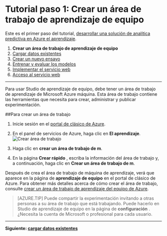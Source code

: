 <properties
    pageTitle="Paso 1: Crear un área de trabajo de aprendizaje de equipo | Microsoft Azure"
    description="Paso 1 de la desarrollar un tutorial solución predictiva: Obtenga información sobre cómo configurar un área de trabajo de Azure máquina aprendizaje Studio."
    services="machine-learning"
    documentationCenter=""
    authors="garyericson"
    manager="jhubbard"
    editor="cgronlun"/>

<tags
    ms.service="machine-learning"
    ms.workload="data-services"
    ms.tgt_pltfrm="na"
    ms.devlang="na"
    ms.topic="article"
    ms.date="09/16/2016"
    ms.author="garye"/>


# <a name="walkthrough-step-1-create-a-machine-learning-workspace"></a>Tutorial paso 1: Crear un área de trabajo de aprendizaje de equipo

Este es el primer paso del tutorial, [desarrollar una solución de analítica predictiva en Azure el aprendizaje](machine-learning-walkthrough-develop-predictive-solution.md).


1.  **Crear un área de trabajo de aprendizaje de equipo**
2.  [Cargar datos existentes](machine-learning-walkthrough-2-upload-data.md)
3.  [Crear un nuevo ensayo](machine-learning-walkthrough-3-create-new-experiment.md)
4.  [Entrenar y evaluar los modelos](machine-learning-walkthrough-4-train-and-evaluate-models.md)
5.  [Implementar el servicio web](machine-learning-walkthrough-5-publish-web-service.md)
6.  [Acceso al servicio web](machine-learning-walkthrough-6-access-web-service.md)

----------

<!-- This needs to be updated to refer to the new way of creating workspaces in the Ibiza portal -->

Para usar Studio de aprendizaje de equipo, debe tener un área de trabajo de aprendizaje de Microsoft Azure máquina. Esta área de trabajo contiene las herramientas que necesita para crear, administrar y publicar experimentación.  

##<a name="to-create-a-workspace"></a>Para crear un área de trabajo  

1.  Inicie sesión en el [portal de clásico de Azure](https://manage.windowsazure.com).
2.  En el panel de servicios de Azure, haga clic en **El aprendizaje**.  
![Crear área de trabajo][1]

3.  Haga clic en **crear un área de trabajo de m**.
4.  En la página **Crear rápido** , escriba la información del área de trabajo y, a continuación, haga clic en **Crear un área de trabajo de m**.

Después de crea el área de trabajo de máquina de aprendizaje, verá que aparece en la página de **aprendizaje de equipo** en el portal de clásico de Azure. Para obtener más detalles acerca de cómo crear el área de trabajo, consulte [crear un área de trabajo de aprendizaje del equipo de Azure](machine-learning-create-workspace.md).

> [AZURE.TIP] Puede compartir la experimentación invitando a otras personas a su área de trabajo que está trabajando. Puede hacerlo en Studio de aprendizaje de equipo en la página de **configuración** . ¿Necesita la cuenta de Microsoft o profesional para cada usuario.

----------

**Siguiente: [cargar datos existentes](machine-learning-walkthrough-2-upload-data.md)**

[1]: ./media/machine-learning-walkthrough-1-create-ml-workspace/create1.png
